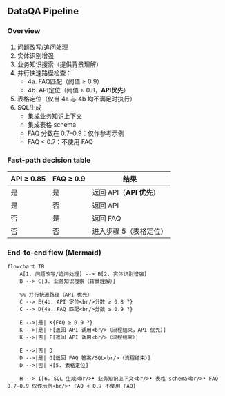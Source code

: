 ## DataQA Pipeline

### Overview
1. 问题改写/追问处理  
2. 实体识别增强  
3. 业务知识搜索（提供背景理解）  
4. 并行快速路径检查：  
   - 4a. FAQ匹配（阈值 ≥ 0.9）  
   - 4b. API定位（阈值 ≥ 0.8，**API优先**）  
5. 表格定位（仅当 4a 与 4b 均不满足时执行）  
6. SQL生成  
   - 集成业务知识上下文  
   - 集成表格 schema  
   - FAQ 分数在 0.7–0.9：仅作参考示例  
   - FAQ < 0.7：不使用 FAQ

### Fast-path decision table
| API ≥ 0.85 | FAQ ≥ 0.9 | 结果 |
|---|---|---|
| 是 | 是 | 返回 API（**API 优先**） |
| 是 | 否 | 返回 API |
| 否 | 是 | 返回 FAQ |
| 否 | 否 | 进入步骤 5（表格定位） |

### End-to-end flow (Mermaid)
```mermaid
flowchart TB
    A[1. 问题改写/追问处理] --> B[2. 实体识别增强]
    B --> C[3. 业务知识搜索（背景理解）]

    %% 并行快速路径（API 优先）
    C --> E{4b. API 定位<br/>分数 ≥ 0.8 ?}
    C --> D{4a. FAQ 匹配<br/>分数 ≥ 0.9 ?}

    E -->|是| K{FAQ ≥ 0.9 ?}
    K -->|是| F[返回 API 调用<br/>（流程结束，API 优先）]
    K -->|否| F[返回 API 调用<br/>（流程结束）]

    E -->|否| D
    D -->|是| G[返回 FAQ 答案/SQL<br/>（流程结束）]
    D -->|否| H[5. 表格定位]

    H --> I[6. SQL 生成<br/>• 业务知识上下文<br/>• 表格 schema<br/>• FAQ 0.7–0.9 仅作示例<br/>• FAQ < 0.7 不使用 FAQ]